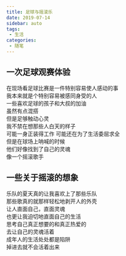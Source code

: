 ```yaml
---
title: 足球与摇滚乐
date: 2019-07-14
sidebar: auto
tags: 
 - 生活
categories:
 - 随笔
---
```

## 一次足球观赛体验

在现场看足球比赛是一件特别容易使人感动的事  
我本来就是个特别容易被感同身受的人  
一些喜欢足球的孩子和大叔的加油  
虽然有点混搭  
但是足够触动心灵  
我不禁在想那些人白天的样子  
可能一身正装得工作
可能还在为了生活委屈求全  
但是在球场上呐喊的时候  
他们好像找到了自己的灵魂  
像一个摇滚歌手  

## 一些关于摇滚的想象
乐队的夏天真的让我喜欢上了那些乐队  
那些歌真的就那样轻松地剥开人的外壳  
让人直面自己，直面灵魂  
也更让我迫切地直面自己的生活  
思考自己真正想要的和真正热爱的  
去让自己的灵魂活着  
成年人的生活处处都是陷阱  
掉进去就不会活着出来  

 
 <comment-comment/> 
 
